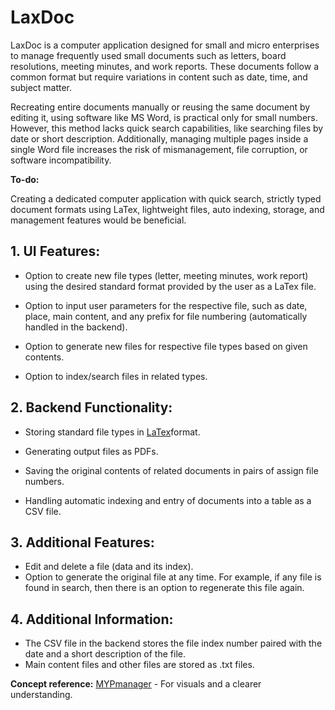 # LaxDoc

LaxDoc is a computer application designed for small and micro enterprises to manage frequently used small documents such as letters, board resolutions, meeting minutes, and work reports. These documents follow a common format but require variations in content such as date, time, and subject matter.

Recreating entire documents manually or reusing the same document by editing it, using software like MS Word, is practical only for small numbers. However, this method lacks quick search capabilities, like searching files by date or short description. Additionally, managing multiple pages inside a single Word file increases the risk of mismanagement, file corruption, or software incompatibility.

**To-do:**

Creating a dedicated computer application with quick search, strictly typed document formats using LaTex, lightweight files, auto indexing, storage, and management features would be beneficial.

## 1. UI Features:

- Option to create new file types (letter, meeting minutes, work report) using the desired standard format provided by the user as a LaTex file.
  
- Option to input user parameters for the respective file, such as date, place, main content, and any prefix for file numbering (automatically handled in the backend).
- Option to generate new files for respective file types based on given contents.
  
- Option to index/search files in related types.

## 2. Backend Functionality:

- Storing standard file types in [LaTex](https://www.latex-project.org/)format.
  
- Generating output files as PDFs.
  
- Saving the original contents of related documents in pairs of assign file numbers.
  
- Handling automatic indexing and entry of documents into a table as a CSV file.

## 3. Additional Features:

- Edit and delete a file (data and its index).
- Option to generate the original file at any time. For example, if any file is found in search, then there is an option to regenerate this file again.

## 4. Additional Information:

- The CSV file in the backend stores the file index number paired with the date and a short description of the file.
- Main content files and other files are stored as .txt files.

**Concept reference:** [MYPmanager](https://github.com/Abhijeetbyte/MYPmanager) - For visuals and a clearer understanding.
